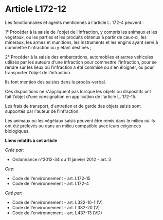 # Article L172-12

Les fonctionnaires et agents mentionnés à l'article L. 172-4 peuvent : 

1° Procéder à la saisie de l'objet de l'infraction, y compris les animaux et les végétaux, ou les parties et les produits
obtenus à partir de ceux-ci, les minéraux, les armes et munitions, les instruments et les engins ayant servi à commettre
l'infraction ou y étant destinés ; 

2° Procéder à la saisie des embarcations, automobiles et autres véhicules utilisés par les auteurs d'une infraction pour
commettre l'infraction, pour se rendre sur les lieux où l'infraction a été commise ou s'en éloigner, ou pour transporter
l'objet de l'infraction. 

Ils font mention des saisies dans le procès-verbal. 

Ces dispositions ne s'appliquent pas lorsque les objets ou dispositifs ont fait l'objet d'une consignation en application de
l'article L. 172-15.

Les frais de transport, d'entretien et de garde des objets saisis sont supportés par l'auteur de l'infraction. 

Les animaux ou les végétaux saisis peuvent être remis dans le milieu où ils ont été prélevés ou dans un milieu compatible
avec leurs exigences biologiques.

**Liens relatifs à cet article**

_Créé par_:

  - Ordonnance n°2012-34 du 11 janvier 2012 - art. 3

_Cite_:

  - Code de l'environnement - art. L172-15
  - Code de l'environnement - art. L172-4

_Cité par_:

  - Code de l'environnement - art. L322-10-1 (V)
  - Code de l'environnement - art. L332-20 (V)
  - Code de l'environnement - art. L437-13 (VD)
